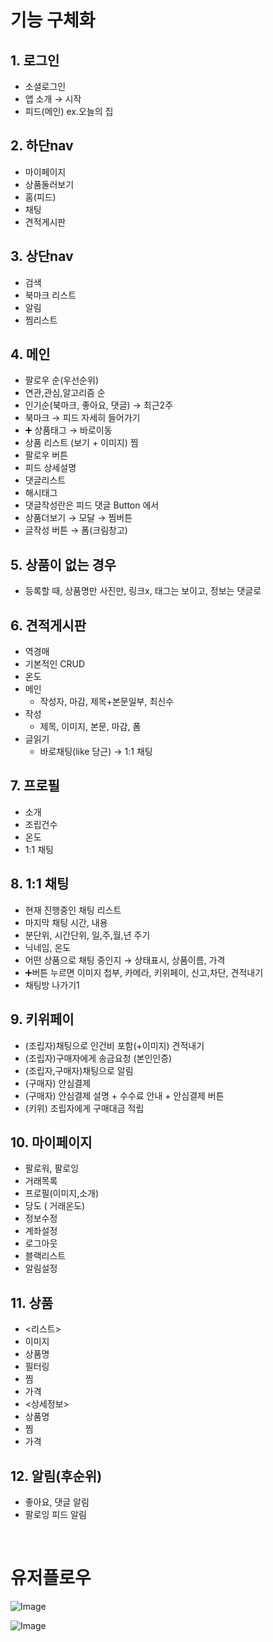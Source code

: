 # 기능 구체화
## 1. 로그인

- 소셜로그인
- 앱 소개 → 시작
- 피드(메인) ex.오늘의 집

## 2. 하단nav

- 마이페이지
- 상품둘러보기
- 홈(피드)
- 채팅
- 견적게시판

## 3. 상단nav

- 검색
- 북마크 리스트
- 알림
- 찜리스트

## 4. 메인

- 팔로우 순(우선순위)
- 연관,관심,알고리즘 순
- 인기순(북마크, 좋아요, 댓글) → 최근2주
- 북마크 → 피드 자세히 들어가기
- ➕ 상품태그 → 바로이동
- 상품 리스트 (보기 + 이미지) 찜
- 팔로우 버튼
- 피드 상세설명
- 댓글리스트
- 해시태그
- 댓글작성란은 피드 댓글 Button 에서
- 상품더보기 → 모달 → 찜버튼
- 글작성 버튼 → 폼(크림창고)

## 5. 상품이 없는 경우

- 등록할 때, 상품명만 사진만, 링크x, 태그는 보이고, 정보는 댓글로

## 6. 견적게시판

- 역경매
- 기본적인 CRUD
- 온도
- 메인
    - 작성자, 마감, 제목+본문일부, 최신수
- 작성
    - 제목, 이미지, 본문, 마감, 폼
- 글읽기
    - 바로채팅(like 당근) → 1:1 채팅

## 7. 프로필

- 소개
- 조립건수
- 온도
- 1:1 채팅

## 8. 1:1 채팅

- 현재 진행중인 채팅 리스트
- 마지막 채팅 시간, 내용
- 분단위, 시간단위, 일,주,월,년 주기
- 닉네임, 온도
- 어떤 상품으로 채팅 중인지 → 상태표시, 상품이름, 가격
- ➕버튼 누르면 이미지 첩부, 카메라, 키위페이, 신고,차단, 견적내기
- 채팅방 나가기1

## 9. 키위페이

- (조립자)채팅으로 인건비 포함(+이미지) 견적내기
- (조립자)구매자에게 송금요청 (본인인증)
- (조립자,구매자)채팅으로 알림
- (구매자) 안심결제
- (구매자) 안심결제 설명 + 수수료 안내 + 안심결제 버튼
- (키위) 조립자에게 구매대금 적립

## 10. 마이페이지

- 팔로워, 팔로잉
- 거래목록
- 프로필(이미지,소개)
- 당도 ( 거래온도)
- 정보수정
- 계좌설정
- 로그아웃
- 블랙리스트
- 알림설정

## 11. 상품

- <리스트>
- 이미지
- 상품명
- 필터링
- 찜
- 가격
- <상세정보>
- 상품명
- 찜
- 가격

## 12. 알림(후순위)

- 좋아요, 댓글 알림
- 팔로잉 피드 알림

<br>

# 유저플로우

![Image](https://github.com/user-attachments/assets/13a10792-8ff9-4b00-8a5f-899b3d9b35f7)

![Image](https://github.com/user-attachments/assets/c2e66dc2-5f14-448f-ae55-a4cc3da2063f)